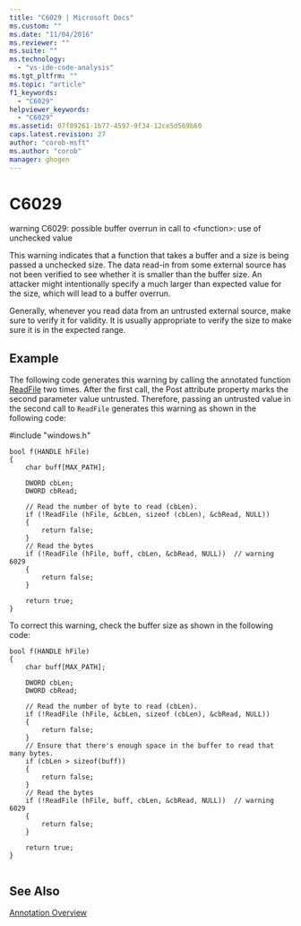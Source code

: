 ```yaml
---
title: "C6029 | Microsoft Docs"
ms.custom: ""
ms.date: "11/04/2016"
ms.reviewer: ""
ms.suite: ""
ms.technology: 
  - "vs-ide-code-analysis"
ms.tgt_pltfrm: ""
ms.topic: "article"
f1_keywords: 
  - "C6029"
helpviewer_keywords: 
  - "C6029"
ms.assetid: 07f89261-1b77-4597-9f34-12ce5d569b60
caps.latest.revision: 27
author: "corob-msft"
ms.author: "corob"
manager: ghogen
---
```

# C6029
warning C6029: possible buffer overrun in call to \<function>: use of unchecked value  
  
 This warning indicates that a function that takes a buffer and a size is being passed a unchecked size. The data read-in from some external source has not been verified to see whether it is smaller than the buffer size. An attacker might intentionally specify a much larger than expected value for the size, which will lead to a buffer overrun.  
  
 Generally, whenever you read data from an untrusted external source, make sure to verify it for validity. It is usually appropriate to verify the size to make sure it is in the expected range.  
  
## Example  
 The following code generates this warning by calling the annotated function [ReadFile](http://msdn2.microsoft.com/library/aa365467.aspx) two times. After the first call, the Post attribute property marks the second parameter value untrusted. Therefore, passing an untrusted value in the second call to `ReadFile` generates this warning as shown in the following code:  
  
 \#include "windows.h"  
  
```  
bool f(HANDLE hFile)  
{  
    char buff[MAX_PATH];  
  
    DWORD cbLen;  
    DWORD cbRead;  
  
    // Read the number of byte to read (cbLen).  
    if (!ReadFile (hFile, &cbLen, sizeof (cbLen), &cbRead, NULL))    
    {  
        return false;  
    }  
    // Read the bytes  
    if (!ReadFile (hFile, buff, cbLen, &cbRead, NULL))  // warning 6029  
    {  
        return false;  
    }  
  
    return true;  
}  
```  
  
 To correct this warning, check the buffer size as shown in the following code:  
  
```  
bool f(HANDLE hFile)  
{  
    char buff[MAX_PATH];  
  
    DWORD cbLen;  
    DWORD cbRead;  
  
    // Read the number of byte to read (cbLen).  
    if (!ReadFile (hFile, &cbLen, sizeof (cbLen), &cbRead, NULL))    
    {  
        return false;  
    }  
    // Ensure that there's enough space in the buffer to read that many bytes.  
    if (cbLen > sizeof(buff))  
    {  
        return false;  
    }  
    // Read the bytes  
    if (!ReadFile (hFile, buff, cbLen, &cbRead, NULL))  // warning 6029  
    {  
        return false;  
    }  
  
    return true;  
}  
  
```  
  
## See Also  
 [Annotation Overview](http://msdn.microsoft.com/en-us/2345380e-2eeb-4107-907f-6e8b809c2643)